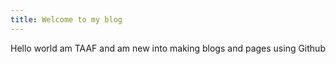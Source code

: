 ```yaml
---
title: Welcome to my blog
---
```


Hello world am TAAF and am new into making blogs and pages using Github
